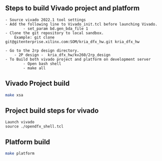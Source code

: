 ## Steps to build Vivado project and platform 
```
- Source vivado 2022.1 tool settings
- Add the following line to Vivado_init.tcl before launching Vivado.
       	- set_param bd.gen_bda_file 1
- Clone the git repository to local sandbox.
	Example: git clone git@gitenterprise.xilinx.com:SOM/kria_dfx_hw.git kria_dfx_hw
	
- Go to the 2rp design directory.
	- 2P design -  kria_dfx_hw/kv260/2rp_design
- To Build both vivado project and platform on development server
        - Open bash shell 
        - make all
```
## Vivado Project build

```bash
make xsa
```
## Project build steps for vivado

```
Launch vivado 
source ./opendfx_shell.tcl 
```
## Platform build

```bash
make platform
```
